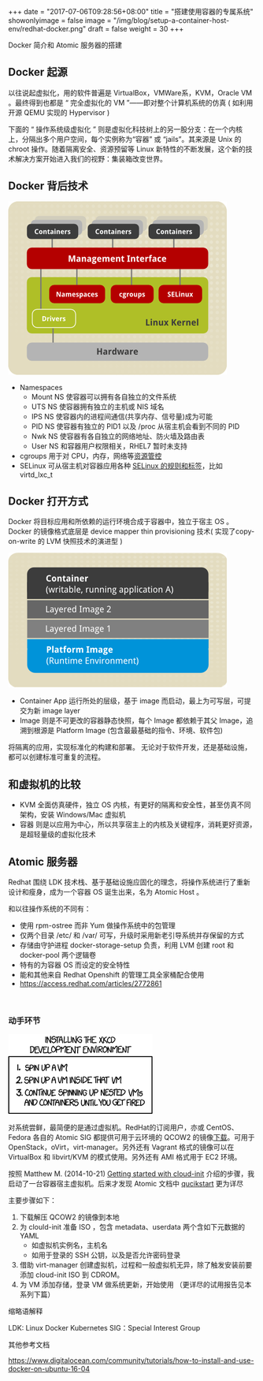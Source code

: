 +++
date = "2017-07-06T09:28:56+08:00"
title = "搭建使用容器的专属系统"
showonlyimage = false
image = "/img/blog/setup-a-container-host-env/redhat-docker.png"
draft = false
weight = 30
+++

Docker 简介和 Atomic 服务器的搭建
<!--more-->

## Docker 起源

以往说起虚拟化，用的软件普遍是 VirtualBox，VMWare系，KVM，Oracle VM 。最终得到也都是 “ 完全虚拟化的 VM ”——即对整个计算机系统的仿真 ( 如利用开源 QEMU 实现的 Hypervisor )

下面的 “ 操作系统级虚拟化 ” 则是虚拟化科技树上的另一股分支：在一个内核上，分隔出多个用户空间，每个实例称为“容器” 或 “jails”。其来源是 Unix 的 chroot 操作。随着隔离安全、资源预留等 Linux 新特性的不断发展，这个新的技术解决方案开始进入我们的视野：集装箱改变世界。

## Docker 背后技术

![Key tech of container](/img/blog/setup-a-container-host-env/lxc_architecture.png)

- Namespaces
  * Mount NS 使容器可以拥有各自独立的文件系统
  * UTS NS 使容器拥有独立的主机或 NIS 域名
  * IPS NS 使容器内的进程间通信(共享内存、信号量)成为可能
  * PID NS 使容器有独立的 PID1 以及 /proc 从宿主机会看到不同的 PID
  * Nwk NS 使容器有各自独立的网络地址、防火墙及路由表
  * User NS 和容器用户权限相关，RHEL7 暂时未支持
- cgroups 用于对 CPU，内存，网络等[资源管控](https://access.redhat.com/documentation/en-US/Red_Hat_Enterprise_Linux/7/html/Resource_Management_Guide/index.html)
- SELinux 可从宿主机对容器应用各种 [SELinux 的规则和标签](https://access.redhat.com/documentation/en-US/Red_Hat_Enterprise_Linux/7/html/SELinux_Users_and_Administrators_Guide/chap-Security-Enhanced_Linux-sVirt.html)，比如 virtd_lxc_t

## Docker 打开方式

Docker 将目标应用和所依赖的运行环境合成于容器中，独立于宿主 OS 。
Docker 的镜像格式底层是 device mapper thin provisioning 技术( 实现了copy-on-write 的 LVM 快照技术的演进型 )

![Docker Image](/img/blog/setup-a-container-host-env/docker_structure.png)

- Container App 运行所处的层级，基于 image 而启动，最上为可写层，可提交为新 image layer
- Image 则是不可更改的容器静态快照，每个 Image 都依赖于其父 Image，追溯到根源是 Platform Image (包含最最基础的指令、环境、软件包)

将隔离的应用，实现标准化的构建和部署。
无论对于软件开发，还是基础设施，都可以创建标准可重复的流程。

## 和虚拟机的比较

- KVM 全面仿真硬件，独立 OS 内核，有更好的隔离和安全性，甚至仿真不同架构，安装 Windows/Mac 虚拟机
- 容器 则是以应用为中心，所以共享宿主上的内核及关键程序，消耗更好资源，是超轻量级的虚拟化技术

## Atomic 服务器

Redhat 围绕 LDK 技术栈、基于基础设施应固化的理念，将操作系统进行了重新设计和瘦身，成为一个容器 OS 诞生出来，名为 Atomic Host 。

和以往操作系统的不同有：

- 使用 rpm-ostree 而非 Yum 做操作系统中的包管理
- 仅两个目录 /etc/ 和 /var/ 可写，升级时采用新老引导系统并存保留的方式
- 存储由守护进程 docker-storage-setup 负责，利用 LVM 创建 root 和 docker-pool 两个逻辑卷
- 特有的为容器 OS 而设定的安全特性
- 能和其他来自 Redhat Openshift 的管理工具全家桶配合使用
- https://access.redhat.com/articles/2772861

<br />

### 动手环节
<img alt="XKCD #1764" src="/img/blog/setup-a-container-host-env/xkcd-1764.png" class="img-responsive">

对系统尝鲜，最简便的是通过虚拟机。RedHat的订阅用户，亦或 CentOS、Fedora 各自的 Atomic SIG 都提供可用于云环境的 QCOW2 的镜像[下载](http://www.projectatomic.io/download/)。可用于 OpenStack，oVirt，virt-manager。另外还有 Vagrant 格式的镜像可以在 VirtualBox 和 libvirt/KVM 的模式使用。另外还有 AMI 格式用于 EC2 环境。

按照 Matthew M. (2014-10-21) [Getting started with cloud-init](http://www.projectatomic.io/blog/2014/10/getting-started-with-cloud-init/) 介绍的步骤，我启动了一台容器宿主虚拟机。后来才发现 Atomic 文档中 [qucikstart](https://www.projectatomic.io/docs/quickstart/) 更为详尽

主要步骤如下：

1. 下载解压 QCOW2 的镜像到本地
2. 为 clould-init 准备 ISO ，包含 metadata、userdata 两个含如下元数据的 YAML
   - 如虚拟机实例名，主机名
   - 如用于登录的 SSH 公钥，以及是否允许密码登录
3. 借助 virt-manager 创建虚拟机，过程和一般虚拟机无异，除了触发安装前要添加 cloud-init ISO 到 CDROM。
4. 为 VM 添加存储，登录 VM 做系统更新，开始使用 （更详尽的试用报告见本系列下篇）

缩略语解释

LDK: Linux Docker Kubernetes
SIG：Special Interest Group

其他参考文档  

https://www.digitalocean.com/community/tutorials/how-to-install-and-use-docker-on-ubuntu-16-04
